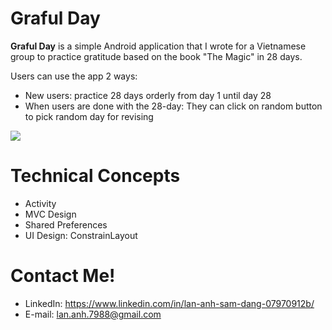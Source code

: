 # Graful Day

**Graful Day** is a simple Android application that I wrote for a Vietnamese group to practice gratitude based on the book "The Magic" in 28 days.

Users can use the app 2 ways:
* New users: practice 28 days orderly from day 1 until day 28
* When users are done with the 28-day: They can click on random button to pick random day for revising 
<img src="https://user-images.githubusercontent.com/90428483/153096455-f015b1ca-8d66-4510-996d-9ef69358d7c1.png">

# Technical Concepts

  * Activity 
  * MVC Design
  * Shared Preferences
  * UI Design: ConstrainLayout

# Contact Me!

  * LinkedIn: https://www.linkedin.com/in/lan-anh-sam-dang-07970912b/
  * E-mail: lan.anh.7988@gmail.com
